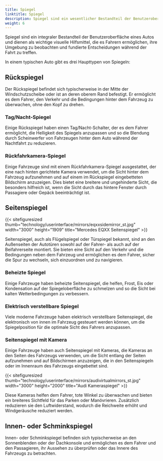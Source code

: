 ```yaml
---
title: Spiegel
linktitle: Spiegel
description: Spiegel sind ein wesentlicher Bestandteil der Benutzeroberfläche in Autos und bieten wichtige Situationsbewusstsein und tragen zu einer sicheren Fahrt bei.
weight: 6
---
```

<!-- markdownlint-disable MD033 -->

Spiegel sind ein integraler Bestandteil der Benutzeroberfläche eines Autos und dienen als wichtige visuelle Hilfsmittel, die es Fahrern ermöglichen, ihre Umgebung zu beobachten und fundierte Entscheidungen während der Fahrt zu treffen.

In einem typischen Auto gibt es drei Haupttypen von Spiegeln:

## Rückspiegel

Der Rückspiegel befindet sich typischerweise in der Mitte der Windschutzscheibe oder ist an deren oberem Rand befestigt. Er ermöglicht es dem Fahrer, den Verkehr und die Bedingungen hinter dem Fahrzeug zu überwachen, ohne den Kopf zu drehen.

### Tag/Nacht-Spiegel

Einige Rückspiegel haben einen Tag/Nacht-Schalter, der es dem Fahrer ermöglicht, die Helligkeit des Spiegels anzupassen und so die Blendung durch Scheinwerfer von Fahrzeugen hinter dem Auto während der Nachtfahrt zu reduzieren.

### Rückfahrkamera-Spiegel

Einige Fahrzeuge sind mit einem Rückfahrkamera-Spiegel ausgestattet, der eine nach hinten gerichtete Kamera verwendet, um die Sicht hinter dem Fahrzeug aufzunehmen und auf einem im Rückspiegel eingebetteten Bildschirm anzuzeigen. Dies bietet eine breitere und ungehinderte Sicht, die besonders hilfreich ist, wenn die Sicht durch das hintere Fenster durch Passagiere oder Gepäck beeinträchtigt ist.

## Seitenspiegel

{{< sitefiguresized thumb="technology/userinterface/mirrors/eqxxsidemirror_st.jpg" width="3000" height="1909" title="Mercedes EQXX Seitenspiegel" >}}

Seitenspiegel, auch als Flügelspiegel oder Türspiegel bekannt, sind an den Außenseiten der Autotüren sowohl auf der Fahrer- als auch auf der Beifahrerseite montiert. Sie bieten eine Sicht auf den Verkehr und die Bedingungen neben dem Fahrzeug und ermöglichen es dem Fahrer, sicher die Spur zu wechseln, sich einzuordnen und zu navigieren.

### Beheizte Spiegel

Einige Fahrzeuge haben beheizte Seitenspiegel, die helfen, Frost, Eis oder Kondensation auf der Spiegeloberfläche zu schmelzen und so die Sicht bei kalten Wetterbedingungen zu verbessern.

### Elektrisch verstellbare Spiegel

Viele moderne Fahrzeuge haben elektrisch verstellbare Seitenspiegel, die elektronisch von innen im Fahrzeug gesteuert werden können, um die Spiegelposition für die optimale Sicht des Fahrers anzupassen.

### Seitenspiegel mit Kamera

Einige Fahrzeuge haben auch Seitenspiegel mit Kameras, die Kameras an den Seiten des Fahrzeugs verwenden, um die Sicht entlang der Seiten aufzunehmen und auf Bildschirmen anzuzeigen, die in den Seitenspiegeln oder im Innenraum des Fahrzeugs eingebettet sind.

{{< sitefiguresized thumb="technology/userinterface/mirrors/audivirtualmirrors_st.jpg" width="3000" height="2000" title="Audi Kameraspiegel" >}}

Diese Kameras helfen dem Fahrer, tote Winkel zu überwachen und bieten ein breiteres Sichtfeld für das Parken oder Manövrieren. Zusätzlich reduzieren sie den Luftwiderstand, wodurch die Reichweite erhöht und Windgeräusche reduziert werden.

## Innen- oder Schminkspiegel

Innen- oder Schminkspiegel befinden sich typischerweise an den Sonnenblenden oder der Dachkonsole und ermöglichen es dem Fahrer und den Passagieren, ihr Aussehen zu überprüfen oder das Innere des Fahrzeugs zu betrachten.
